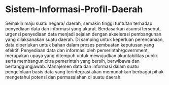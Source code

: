 Sistem-Informasi-Profil-Daerah
==============================

Semakin maju suatu negara/ daerah, semakin tinggi tuntutan terhadap penyediaan data dan informasi yang akurat. Berdasarkan asumsi tersebut, urgensi penyediaan data menjadi sejalan dengan akselerasi pembangunan yang dilaksanakan suatu daerah. Di samping untuk keperluan perencanaan, data diperlukan untuk bahan dalam proses pembuatan keputusan yang efektif.  Penyediaan data dan informasi oleh pemerintah/government, merupakan upaya yang ditempuh untuk mewujudkan akuntabilitas publik serta membangun citra pemerintah yang bersih, berwibawa dan bertanggungjawab. Manajemen data dan informasi dalam suatu pengelolaan basis data yang terintegrasi akan memudahkan berbagai pihak mengetahui potensi dan permasalahan di suatu daerah. 
